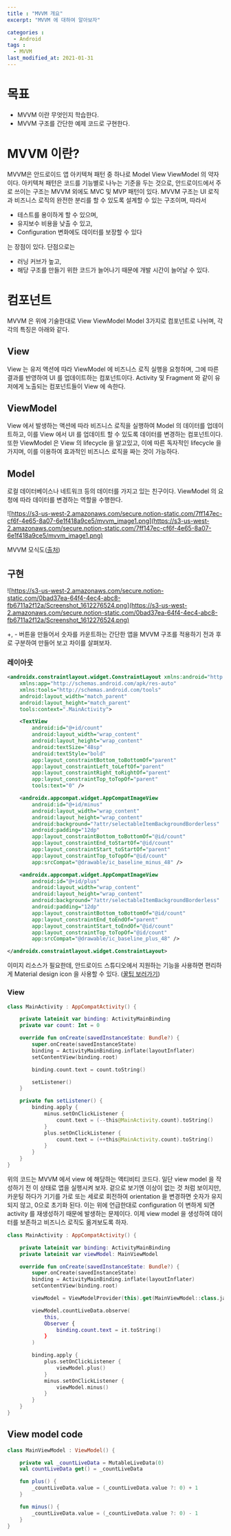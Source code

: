 ```yaml
---
title : "MVVM 개요"
excerpt: "MVVM 에 대하여 알아보자"

categories :
  - Android 
tags : 
  - MVVM 
last_modified_at: 2021-01-31
---
```


# 목표

- MVVM 이란 무엇인지 학습한다.
- MVVM 구조를 간단한 예제 코드로 구현한다.

# MVVM 이란?

MVVM은 안드로이드 앱 아키텍쳐 패턴 중 하나로 Model View ViewModel 의 약자이다. 아키텍쳐 패턴은 코드를 기능별로 나누는 기준을 두는 것으로, 안드로이드에서 주로 쓰이는 구조는 MVVM 외에도 MVC 및 MVP 패턴이 있다. MVVM 구조는 UI 로직과 비즈니스 로직의 완전한 분리를 할 수 있도록 설계할 수 있는 구조이며, 따라서 

- 테스트를 용이하게 할 수 있으며,
- 유지보수 비용을 낮출 수 있고,
- Configuration 변화에도 데이터를 보장할 수 있다

는 장점이 있다. 단점으로는 

- 러닝 커브가 높고,
- 해당 구조를 만들기 위한 코드가 늘어나기 때문에 개발 시간이 늘어날 수 있다.

# 컴포넌트

MVVM 은 위에 기술한대로 View ViewModel Model 3가지로 컴포넌트로 나뉘며, 각각의 특징은 아래와 같다. 

## View

View 는 유저 액션에 따라 ViewModel 에 비즈니스 로직 실행을 요청하며, 그에 따른 결과를 반영하여 UI 를 업데이트하는 컴포넌트이다. Activity 및 Fragment 와 같이 유저에게 노출되는 컴포넌트들이 View 에 속한다. 

## ViewModel

View 에서 발생하는 액션에 따라 비즈니스 로직을 실행하여 Model 의 데이터를 업데이트하고, 이를 View 에서 UI 를 업데이트 할 수 있도록 데이터를 변경하는 컴포넌트이다. 또한 ViewModel 은 View 의 lifecycle 을 알고있고, 이에 따른 독자적인 lifecycle 을 가지며, 이를 이용하여 효과적인 비즈니스 로직을 짜는 것이 가능하다. 

## Model

로컬 데이터베이스나 네트워크 등의 데이터를 가지고 있는 친구이다. ViewModel 의 요청에 따라 데이터를 변경하는 역할을 수행한다. 

![https://s3-us-west-2.amazonaws.com/secure.notion-static.com/7ff147ec-cf6f-4e65-8a07-6e1f418a9ce5/mvvm_image1.png](https://s3-us-west-2.amazonaws.com/secure.notion-static.com/7ff147ec-cf6f-4e65-8a07-6e1f418a9ce5/mvvm_image1.png)

MVVM 모식도([출처](https://docs.microsoft.com/en-us/xamarin/xamarin-forms/enterprise-application-patterns/mvvm))

## 구현

![https://s3-us-west-2.amazonaws.com/secure.notion-static.com/0bad37ea-64f4-4ec4-abc8-fb6711a2f12a/Screenshot_1612276524.png](https://s3-us-west-2.amazonaws.com/secure.notion-static.com/0bad37ea-64f4-4ec4-abc8-fb6711a2f12a/Screenshot_1612276524.png)

+, - 버튼을 만들어서 숫자를 카운트하는 간단한 앱을 MVVM 구조를 적용하기 전과 후로 구분하여 만들어 보고 차이를 살펴보자. 

### 레이아웃

```xml
<androidx.constraintlayout.widget.ConstraintLayout xmlns:android="http://schemas.android.com/apk/res/android"
    xmlns:app="http://schemas.android.com/apk/res-auto"
    xmlns:tools="http://schemas.android.com/tools"
    android:layout_width="match_parent"
    android:layout_height="match_parent"
    tools:context=".MainActivity">

    <TextView
        android:id="@+id/count"
        android:layout_width="wrap_content"
        android:layout_height="wrap_content"
        android:textSize="48sp"
        android:textStyle="bold"
        app:layout_constraintBottom_toBottomOf="parent"
        app:layout_constraintLeft_toLeftOf="parent"
        app:layout_constraintRight_toRightOf="parent"
        app:layout_constraintTop_toTopOf="parent"
        tools:text="0" />

    <androidx.appcompat.widget.AppCompatImageView
        android:id="@+id/minus"
        android:layout_width="wrap_content"
        android:layout_height="wrap_content"
        android:background="?attr/selectableItemBackgroundBorderless"
        android:padding="12dp"
        app:layout_constraintBottom_toBottomOf="@id/count"
        app:layout_constraintEnd_toStartOf="@id/count"
        app:layout_constraintStart_toStartOf="parent"
        app:layout_constraintTop_toTopOf="@id/count"
        app:srcCompat="@drawable/ic_baseline_minus_48" />

    <androidx.appcompat.widget.AppCompatImageView
        android:id="@+id/plus"
        android:layout_width="wrap_content"
        android:layout_height="wrap_content"
        android:background="?attr/selectableItemBackgroundBorderless"
        android:padding="12dp"
        app:layout_constraintBottom_toBottomOf="@id/count"
        app:layout_constraintEnd_toEndOf="parent"
        app:layout_constraintStart_toEndOf="@id/count"
        app:layout_constraintTop_toTopOf="@id/count"
        app:srcCompat="@drawable/ic_baseline_plus_48" />

</androidx.constraintlayout.widget.ConstraintLayout>
```

이미지 리소스가 필요한데, 안드로이드 스튜디오에서 지원하는 기능을 사용하면 편리하게 Material design icon 을 사용할 수 있다. ([꿀팁 보러가기](https://thkim9373.github.io/android/tips/#material-design-icon-vector-image-%EC%B6%94%EA%B0%80%ED%95%98%EA%B8%B0)) 

### View

```kotlin
class MainActivity : AppCompatActivity() {

    private lateinit var binding: ActivityMainBinding
    private var count: Int = 0

    override fun onCreate(savedInstanceState: Bundle?) {
        super.onCreate(savedInstanceState)
        binding = ActivityMainBinding.inflate(layoutInflater)
        setContentView(binding.root)

        binding.count.text = count.toString()

        setListener()
    }

    private fun setListener() {
        binding.apply {
            minus.setOnClickListener {
                count.text = (--this@MainActivity.count).toString()
            }
            plus.setOnClickListener {
                count.text = (++this@MainActivity.count).toString()
            }
        }
    }
}
```

위의 코드는 MVVM 에서 view 에 해당하는 액티비티 코드다. 일단 view model 을 작성하기 전 이 상태로 앱을 실행시켜 보자. 겉으로 보기엔 이상이 없는 것 처럼 보이지만, 카운팅 하다가 기기를 가로 또는 세로로 회전하여 orientation 을 변경하면 숫자가 유지되지 않고, 0으로 초기화 된다. 이는 위에 언급한대로 configuration 이 변하게 되면 activity 를 재생성하기 때문에 발생하는 문제이다. 이제 view model 을 생성하여 데이터를 보존하고 비즈니스 로직도 옮겨보도록 하자. 

```kotlin
class MainActivity : AppCompatActivity() {

    private lateinit var binding: ActivityMainBinding
    private lateinit var viewModel: MainViewModel

    override fun onCreate(savedInstanceState: Bundle?) {
        super.onCreate(savedInstanceState)
        binding = ActivityMainBinding.inflate(layoutInflater)
        setContentView(binding.root)

        viewModel = ViewModelProvider(this).get(MainViewModel::class.java)

        viewModel.countLiveData.observe(
            this,
            Observer {
                binding.count.text = it.toString()
            }
        )

        binding.apply {
            plus.setOnClickListener {
                viewModel.plus()
            }
            minus.setOnClickListener {
                viewModel.minus()
            }
        }
    }
}
```

## View model code

```kotlin
class MainViewModel : ViewModel() {

    private val _countLiveData = MutableLiveData(0)
    val countLiveData get() = _countLiveData

    fun plus() {
        _countLiveData.value = (_countLiveData.value ?: 0) + 1
    }

    fun minus() {
        _countLiveData.value = (_countLiveData.value ?: 0) - 1
    }
}
```
